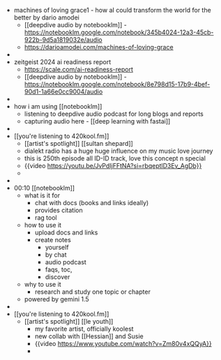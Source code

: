 - machines of loving grace1 - how aI could transform the world for the better by dario amodei
	- [[deepdive audio by notebooklm]] - https://notebooklm.google.com/notebook/345b4024-12a3-45cb-922b-9d5a1819032e/audio
	- https://darioamodei.com/machines-of-loving-grace
-
- zeitgeist  2024 ai readiness report
	- https://scale.com/ai-readiness-report
	- [[deepdive audio by notebooklm]] - https://notebooklm.google.com/notebook/8e798d15-17b9-4bef-90d1-1a66e0cc9004/audio
-
- how i am using [[notebooklm]]
	- listening to deepdive audio podcast for long blogs and reports
	- capturing audio here - [[deep learning with fastai]]
-
- [[you're listening to 420kool.fm]]
	- [[artist's spotlight]] [[sultan shepard]]
	- dialekt radio has a huge huge influence on my music love journey
	- this is 250th episode all ID-ID track, love this concept n special
	- {{video https://youtu.be/JvPdIjFFtNA?si=rbqeptlD3Ev_AgDb}}
	-
-
- 00:10 [[notebooklm]]
	- what is it for
		- chat with docs (books and links ideally)
		- provides citation
		- rag tool
	- how to use it
		- upload docs and links
		- create notes
			- yourself
			- by chat
			- audio podcast
			- faqs, toc,
			- discover
	- why to use it
		- research and study one topic or chapter
	- powered by gemini 1.5
-
- [[you're listening to 420kool.fm]]
	- [[artist's spotlight]] [[le youth]]
		- my favorite artist, officially koolest
		- new collab with [[Hessian]] and Susie
		- {{video https://www.youtube.com/watch?v=Zm80v4xQQyA}}
		-
